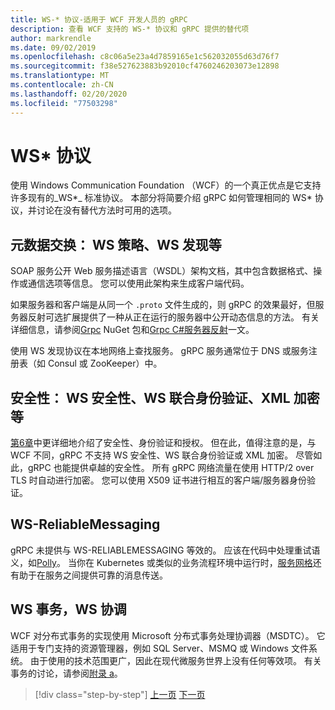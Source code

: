 ```yaml
---
title: WS-* 协议-适用于 WCF 开发人员的 gRPC
description: 查看 WCF 支持的 WS-* 协议和 gRPC 提供的替代项
author: markrendle
ms.date: 09/02/2019
ms.openlocfilehash: c8c06a5e23a4d7859165e1c562032055d63d76f7
ms.sourcegitcommit: f38e527623883b92010cf4760246203073e12898
ms.translationtype: MT
ms.contentlocale: zh-CN
ms.lasthandoff: 02/20/2020
ms.locfileid: "77503298"
---
```

# <a name="ws--protocols"></a>WS\* 协议

使用 Windows Communication Foundation （WCF）的一个真正优点是它支持许多现有的_WS\*_ 标准协议。 本部分将简要介绍 gRPC 如何管理相同的 WS\* 协议，并讨论在没有替代方法时可用的选项。

## <a name="metadata-exchange-ws-policy-ws-discovery-and-so-on"></a>元数据交换： WS 策略、WS 发现等

SOAP 服务公开 Web 服务描述语言（WSDL）架构文档，其中包含数据格式、操作或通信选项等信息。 您可以使用此架构来生成客户端代码。

如果服务器和客户端是从同一个 `.proto` 文件生成的，则 gRPC 的效果最好，但服务器反射可选扩展提供了一种从正在运行的服务器中公开动态信息的方法。 有关详细信息，请参阅[Grpc](https://nuget.org/packages/Grpc.Reflection) NuGet 包和[Grpc C#服务器反射](https://github.com/grpc/grpc/blob/master/doc/csharp/server_reflection.md)一文。

使用 WS 发现协议在本地网络上查找服务。 gRPC 服务通常位于 DNS 或服务注册表（如 Consul 或 ZooKeeper）中。

## <a name="security-ws-security-ws-federation-xml-encryption-and-so-on"></a>安全性： WS 安全性、WS 联合身份验证、XML 加密等

[第6章](security.md)中更详细地介绍了安全性、身份验证和授权。 但在此，值得注意的是，与 WCF 不同，gRPC 不支持 WS 安全性、WS 联合身份验证或 XML 加密。 尽管如此，gRPC 也能提供卓越的安全性。 所有 gRPC 网络流量在使用 HTTP/2 over TLS 时自动进行加密。 您可以使用 X509 证书进行相互的客户端/服务器身份验证。

## <a name="ws-reliablemessaging"></a>WS-ReliableMessaging

gRPC 未提供与 WS-RELIABLEMESSAGING 等效的。 应该在代码中处理重试语义，如[Polly](https://github.com/App-vNext/Polly)。 当你在 Kubernetes 或类似的业务流程环境中运行时，[服务网格](service-mesh.md)还有助于在服务之间提供可靠的消息传送。

## <a name="ws-transaction-ws-coordination"></a>WS 事务，WS 协调

WCF 对分布式事务的实现使用 Microsoft 分布式事务处理协调器（MSDTC）。 它适用于专门支持的资源管理器，例如 SQL Server、MSMQ 或 Windows 文件系统。 由于使用的技术范围更广，因此在现代微服务世界上没有任何等效项。 有关事务的讨论，请参阅[附录 a](appendix.md)。

>[!div class="step-by-step"]
>[上一页](error-handling.md)
>[下一页](migrate-wcf-to-grpc.md)
